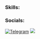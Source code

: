 ### Skills:

### Socials:
[![Telegram](https://img.shields.io/badge/-Telegram-090909?style=for-the-badge&logo=telegram&logoColor=27A0D9)](https://t.me/twisterraze666)
![](https://komarev.com/ghpvc/?username=twisterraze666&color=brightgreen)

